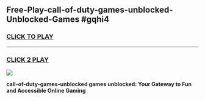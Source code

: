 
## Free-Play-call-of-duty-games-unblocked-Unblocked-Games #gqhi4
<h3>
<a href="https://news.freeplayer.one?title=call-of-duty-games-unblocked&ref=8M">CLICK TO PLAY</a></h3>
<hr>

<h3>
<a href="https://news.freeplayer.one?title=call-of-duty-games-unblocked&ref=8M">CLICK 2 PLAY</a>
  
</h3>

<a href="https://news.freeplayer.one?title=call-of-duty-games-unblocked&ref=8M"><img src="https://clearcache.store/games.png"></a>


**call-of-duty-games-unblocked games unblocked: Your Gateway to Fun and Accessible Online Gaming**
